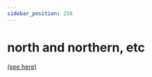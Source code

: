 ```yaml
---
sidebar_position: 256
---
```


# north and northern, etc

[(see here)](./east-and-eastern-north-and-northern-etc)
